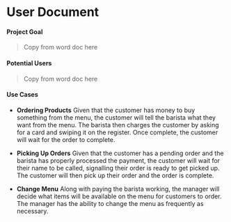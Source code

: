# User Document

#### Project Goal
> Copy from word doc here

#### Potential Users
> Copy from word doc here

#### Use Cases

* __Ordering Products__
Given that the customer has money to buy something from the menu, the customer will tell the barista what they want from the menu. The barista then charges the customer by asking for a card and swiping it on the register. Once complete, the customer will wait for the order to complete.


* __Picking Up Orders__
Given that the customer has a pending order and the barista has properly processed the payment, the customer will wait for their name to be called, signalling their order is ready to get picked up. The customer will then pick up their order and the order is complete.

* __Change Menu__
Along with paying the barista working, the manager will decide what items will be available on the menu for customers to order. The manager has the ability to change the menu as frequently as necessary.
